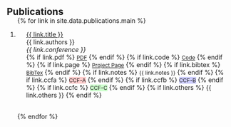 <h2 id="publications" style="margin: 2px 0px -15px;">Publications</h2>

<div class="publications">
<ol class="bibliography">

{% for link in site.data.publications.main %}

<li>
<div class="pub-row">
  <div class="col-sm-9" style="position: relative;padding-right: 15px;padding-left: 20px;">
      <div class="title"><a href="{{ link.pdf }}">{{ link.title }}</a></div>
      <div class="author">{{ link.authors }}</div>
      <div class="periodical"><em>{{ link.conference }}</em>
      </div>
    <div class="links">
      {% if link.pdf %} 
      <a href="{{ link.pdf }}" class="btn btn-sm z-depth-0" role="button" target="_blank" style="font-size:12px;">PDF</a>
      {% endif %}
      {% if link.code %} 
      <a href="{{ link.code }}" class="btn btn-sm z-depth-0" role="button" target="_blank" style="font-size:12px;">Code</a>
      {% endif %}
      {% if link.page %} 
      <a href="{{ link.page }}" class="btn btn-sm z-depth-0" role="button" target="_blank" style="font-size:12px;">Project Page</a>
      {% endif %}
      {% if link.bibtex %} 
      <a href="{{ link.bibtex }}" class="btn btn-sm z-depth-0" role="button" target="_blank" style="font-size:12px;">BibTex</a>
      {% endif %}
      {% if link.notes %} 
      <a class="btn btn-sm z-depth-0" style="font-size:12px;">{{ link.notes }}</a>
      {% endif %}
      {% if link.ccfa %} 
      <a class="btn btn-sm z-depth-0" style="font-size:12px;background-color: rgb(255, 204, 204);">CCF-A</a>
      {% endif %}
      {% if link.ccfb %} 
      <a class="btn btn-sm z-depth-0" style="font-size:12px;background-color: rgb(204, 204, 255);">CCF-B</a>
      {% endif %}
      {% if link.ccfc %} 
      <a class="btn btn-sm z-depth-0" style="font-size:12px;background-color: rgb(204, 255, 204);">CCF-C</a>
      {% endif %}
      {% if link.others %} 
      {{ link.others }}
      {% endif %}
    </div>
  </div>
</div>
</li>

<br>

{% endfor %}

</ol>
</div>

